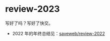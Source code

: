 # review-2023

写好了吗？写好了快交。

- 2022 年的年终总结见：[saveweb/review-2022](https://github.com/saveweb/review-2022)
